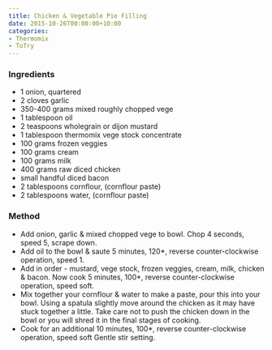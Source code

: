 ```yaml
---
title: Chicken & Vegetable Pie Filling
date: 2015-10-26T00:00:00+10:00
categories:
- Thermomix
- ToTry
---
```









### Ingredients

* 1 onion, quartered
* 2 cloves garlic
* 350-400 grams mixed roughly chopped vege
* 1 tablespoon oil
* 2 teaspoons wholegrain or dijon mustard
* 1 tablespoon thermomix vege stock concentrate
* 100 grams frozen veggies
* 100 grams cream
* 100 grams milk
* 400 grams raw diced chicken
* small handful diced bacon
* 2 tablespoons cornflour, (cornflour paste)
* 2 tablespoons water, (cornflour paste)

### Method

* Add onion, garlic & mixed chopped vege to bowl. Chop 4 seconds, speed 5, scrape down.
* Add oil to the bowl & saute 5 minutes, 120*, reverse counter-clockwise operation, speed 1.
* Add in order - mustard, vege stock, frozen veggies, cream, milk, chicken & bacon. Now cook 5 minutes, 100*, reverse counter-clockwise operation, speed soft.
* Mix together your cornflour & water to make a paste, pour this into your bowl. Using a spatula slightly move around the chicken as it may have stuck together a little. Take care not to push the chicken down in the bowl or you will shred it in the final stages of cooking.
* Cook for an additional 10 minutes, 100*, reverse counter-clockwise operation, speed soft Gentle stir setting.
